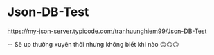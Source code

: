 # Json-DB-Test
https://my-json-server.typicode.com/tranhuunghiem99/Json-DB-Test

-- Sẽ up thường xuyên thôi nhưng không biết khi nào 🙃🙃🙃
